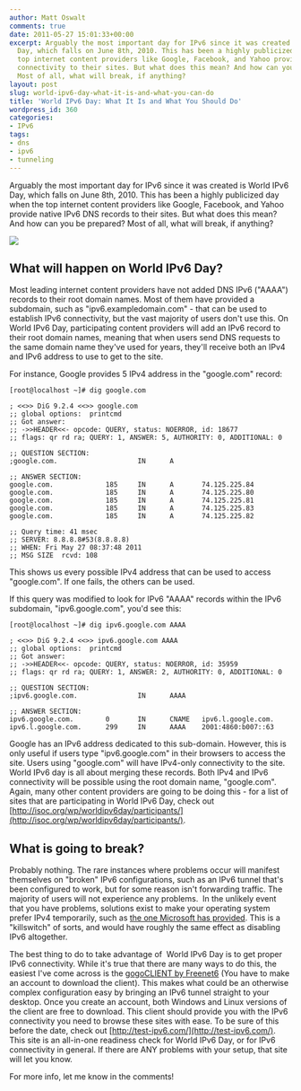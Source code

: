 ```yaml
---
author: Matt Oswalt
comments: true
date: 2011-05-27 15:01:33+00:00
excerpt: Arguably the most important day for IPv6 since it was created is World IPv6
  Day, which falls on June 8th, 2010. This has been a highly publicized day when the
  top internet content providers like Google, Facebook, and Yahoo provide native IPv6
  connectivity to their sites. But what does this mean? And how can you be prepared?
  Most of all, what will break, if anything?
layout: post
slug: world-ipv6-day-what-it-is-and-what-you-can-do
title: 'World IPv6 Day: What It Is and What You Should Do'
wordpress_id: 360
categories:
- IPv6
tags:
- dns
- ipv6
- tunneling
---
```


Arguably the most important day for IPv6 since it was created is World IPv6 Day, which falls on June 8th, 2010. This has been a highly publicized day when the top internet content providers like Google, Facebook, and Yahoo provide native IPv6 DNS records to their sites. But what does this mean? And how can you be prepared? Most of all, what will break, if anything? <!-- more -->

![](http://www.linux-ipv6.org/v6ready/IPv6_ready_logo_phase1.png)

## What will happen on World IPv6 Day?

Most leading internet content providers have not added DNS IPv6 ("AAAA") records to their root domain names. Most of them have provided a subdomain, such as "ipv6.exampledomain.com" - that can be used to establish IPv6 connectivity, but the vast majority of users don't use this. On World IPv6 Day, participating content providers will add an IPv6 record to their root domain names, meaning that when users send DNS requests to the same domain name they've used for years, they'll receive both an IPv4 and IPv6 address to use to get to the site.

For instance, Google provides 5 IPv4 address in the "google.com" record:

    [root@localhost ~]# dig google.com

    ; <<>> DiG 9.2.4 <<>> google.com
    ;; global options:  printcmd
    ;; Got answer:
    ;; ->>HEADER<<- opcode: QUERY, status: NOERROR, id: 18677
    ;; flags: qr rd ra; QUERY: 1, ANSWER: 5, AUTHORITY: 0, ADDITIONAL: 0

    ;; QUESTION SECTION:
    ;google.com.                    IN      A

    ;; ANSWER SECTION:
    google.com.             185     IN      A       74.125.225.84
    google.com.             185     IN      A       74.125.225.80
    google.com.             185     IN      A       74.125.225.81
    google.com.             185     IN      A       74.125.225.83
    google.com.             185     IN      A       74.125.225.82

    ;; Query time: 41 msec
    ;; SERVER: 8.8.8.8#53(8.8.8.8)
    ;; WHEN: Fri May 27 08:37:48 2011
    ;; MSG SIZE  rcvd: 108

This shows us every possible IPv4 address that can be used to access "google.com". If one fails, the others can be used.

If this query was modified to look for IPv6 "AAAA" records within the IPv6 subdomain, "ipv6.google.com", you'd see this:

    [root@localhost ~]# dig ipv6.google.com AAAA

    ; <<>> DiG 9.2.4 <<>> ipv6.google.com AAAA
    ;; global options:  printcmd
    ;; Got answer:
    ;; ->>HEADER<<- opcode: QUERY, status: NOERROR, id: 35959
    ;; flags: qr rd ra; QUERY: 1, ANSWER: 2, AUTHORITY: 0, ADDITIONAL: 0

    ;; QUESTION SECTION:
    ;ipv6.google.com.               IN      AAAA

    ;; ANSWER SECTION:
    ipv6.google.com.        0       IN      CNAME   ipv6.l.google.com.
    ipv6.l.google.com.      299     IN      AAAA    2001:4860:b007::63

Google has an IPv6 address dedicated to this sub-domain. However, this is only useful if users type "ipv6.google.com" in their browsers to access the site. Users using "google.com" will have IPv4-only connectivity to the site. World IPv6 day is all about merging these records. Both IPv4 and IPv6 connectivity will be possible using the root domain name, "google.com". Again, many other content providers are going to be doing this - for a list of sites that are participating in World IPv6 Day, check out [http://isoc.org/wp/worldipv6day/participants/](http://isoc.org/wp/worldipv6day/participants/).

## What is going to break?

Probably nothing. The rare instances where problems occur will manifest themselves on "broken" IPv6 configurations, such as an IPv6 tunnel that's been configured to work, but for some reason isn't forwarding traffic. The majority of users will not experience any problems.  In the unlikely event that you have problems, solutions exist to make your operating system prefer IPv4 temporarily, such as [the one Microsoft has provided](http://support.microsoft.com/kb/2533454). This is a "killswitch" of sorts, and would have roughly the same effect as disabling IPv6 altogether.

The best thing to do to take advantage of  World IPv6 Day is to get proper IPv6 connectivity. While it's true that there are many ways to do this, the easiest I've come across is the [gogoCLIENT by Freenet6](http://gogonet.gogo6.com/profile/gogoCLIENT) (You have to make an account to download the client). This makes what could be an otherwise complex configuration easy by bringing an IPv6 tunnel straight to your desktop. Once you create an account, both Windows and Linux versions of the client are free to download. This client should provide you with the IPv6 connectivity you need to browse these sites with ease. To be sure of this before the date, check out [http://test-ipv6.com/](http://test-ipv6.com/). This site is an all-in-one readiness check for World IPv6 Day, or for IPv6 connectivity in general. If there are ANY problems with your setup, that site will let you know.

For more info, let me know in the comments!
